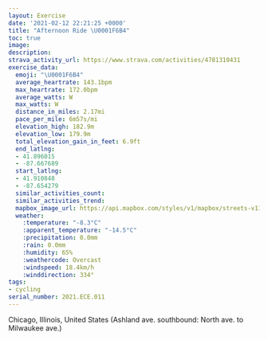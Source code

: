 ```yaml
---
layout: Exercise
date: '2021-02-12 22:21:25 +0000'
title: "Afternoon Ride \U0001F6B4"
toc: true
image:
description:
strava_activity_url: https://www.strava.com/activities/4781310431
exercise_data:
  emoji: "\U0001F6B4"
  average_heartrate: 143.1bpm
  max_heartrate: 172.0bpm
  average_watts: W
  max_watts: W
  distance_in_miles: 2.17mi
  pace_per_mile: 6m57s/mi
  elevation_high: 182.9m
  elevation_low: 179.9m
  total_elevation_gain_in_feet: 6.9ft
  end_latlng:
  - 41.896015
  - -87.667689
  start_latlng:
  - 41.910848
  - -87.654279
  similar_activities_count:
  similar_activities_trend:
  mapbox_image_url: https://api.mapbox.com/styles/v1/mapbox/streets-v11/static/path-5+787af2-1.0(wux~Ff~~uOAdAGPBRCLDNBx%40A%5EBNG%60A%40TCZB~%40%3FjDBLEjB%40%60AE%7CA%3FdDDv%40BjBA%5C%40%40%3FFCZFLA%5EDB%3FHEJARLNCH%3FC%3FTEl%40Db%40EN%40v%40Bb%40ChBF~CBTAH%3Fz%40Ar%40GJDPAVBHCvA%40LRf%40A%7C%40AAANBr%40A%7C%40Cb%40ERBHFBDZDH%3FRFRG%60%40DB%3FRGL%3FTDBFCB%40%40A%40f%40BBDBj%40%3FHAb%40%3F%5EBREb%40%40JCVBf%40AbABb%40CV%40bCGx%40BJJZ%40FFDABG%60%40HDE%40%3FFC%40CAC%3F%40B%3FLETET%40d%40E%7C%40CL%40n%40Ar%40Bz%40EdC%3FNANBd%40A%5C%40JBn%40%3FZ%40f%40CVDt%40Q%7C%40Dh%40Ix%40%3F%60BGbC%3FNAZBZCzAAf%40EZBl%40Cn%40FZCNFtAGjAHDA%40QJ%40BDRFRILAF%40b%40CF%40HC%40FDBFCFKD%40BFJHHGD%40JERCBBRAHB%5C%3FHDRGh%40%3FNEF%40LAZAXBJEDFFCH%40VABNEVCD%3FABBADBB%3FFCA%40UA%40AEAIDG%3FQ%40GDBlAGL%40LEJ%40VG%60DCfBALBBDS%3FACA%40%40%40%40CCDD%5DCD%40%40A%3F%3FA%3FBIKD%3FKEDAGG%40A%3FDFF%3FGKOFHB%40MGBCD%3FBND%3FIATBW%3F%40A%3F%40GC%3FDDCBBHRCQBT%40AMJ%5BF%5BAMEEBCCG%3FIBs%40%40SB_%40AWDc%40AeABO%40GAi%40%40GFDDABC%40CVFHAHDDAE%40SCBCA),pin-s-s+e5b22e(-87.65428,41.91084),pin-s-f+89ae00(-87.66769000000008,41.896009999999954)/auto/800x800?access_token=pk.eyJ1Ijoiam9zaGJlY2ttYW4iLCJhIjoiY205eWR2aDd1MWZ6djJrbXc4a3M0bWZleiJ9.XiG9OWkNcZk2QzjJbxLB4A
  weather:
    :temperature: "-8.3°C"
    :apparent_temperature: "-14.5°C"
    :precipitation: 0.0mm
    :rain: 0.0mm
    :humidity: 65%
    :weathercode: Overcast
    :windspeed: 18.4km/h
    :winddirection: 334°
tags:
- cycling
serial_number: 2021.ECE.011
---
```

Chicago, Illinois, United States (Ashland ave. southbound: North ave. to Milwaukee ave.)
